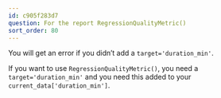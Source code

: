 ```yaml
---
id: c905f283d7
question: For the report RegressionQualityMetric()
sort_order: 80
---
```


You will get an error if you didn’t add a `target='duration_min'`.

If you want to use `RegressionQualityMetric()`, you need a `target='duration_min'` and you need this added to your `current_data['duration_min']`.